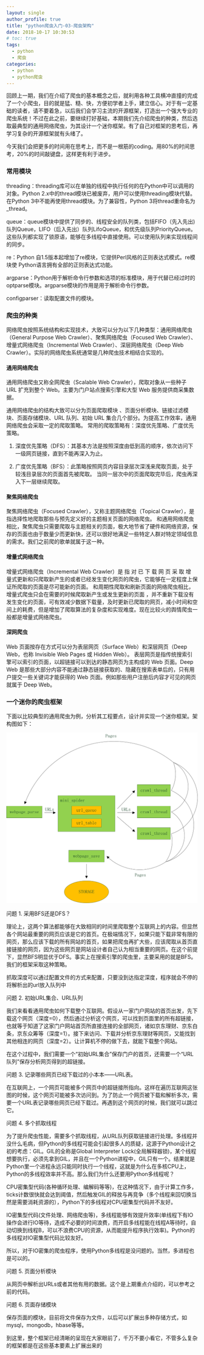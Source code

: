 ```yaml
---
layout: single
author_profile: true
title: "python爬虫入门-03-爬虫架构"
date: 2018-10-17 10:30:53
# toc: true
tags:
  - python
  - 爬虫
categories:
  - python
  - python爬虫
---
```



回顾上一期，我们在介绍了爬虫的基本概念之后，就利用各种工具横冲直撞的完成了一个小爬虫，目的就是猛、糙、快，方便初学者上手，建立信心。对于有一定基础的读者，请不要着急，以后我们会学习主流的开源框架，打造出一个强大专业的爬虫系统！不过在此之前，要继续打好基础，本期我们先介绍爬虫的种类，然后选取最典型的通用网络爬虫，为其设计一个迷你框架。有了自己对框架的思考后，再学习复杂的开源框架就有头绪了。

今天我们会把更多的时间用在思考上，而不是一根筋的coding。用80%的时间思考，20%的时间敲键盘，这样更有利于进步。

### 常用模块

threading：threading库可以在单独的线程中执行任何的在Python中可以调用的对象。Python 2.x中的thread模块已被废弃，用户可以使用threading模块代替。在Python 3中不能再使用thread模块。为了兼容性，Python 3将thread重命名为_thread。

queue：queue模块中提供了同步的、线程安全的队列类，包括FIFO（先入先出)队列Queue，LIFO（后入先出）队列LifoQueue，和优先级队列PriorityQueue。这些队列都实现了锁原语，能够在多线程中直接使用。可以使用队列来实现线程间的同步。

re：Python 自1.5版本起增加了re模块，它提供Perl风格的正则表达式模式。re模块使 Python语言拥有全部的正则表达式功能。

argparse：Python用于解析命令行参数和选项的标准模块，用于代替已经过时的optparse模块。argparse模块的作用是用于解析命令行参数。

configparser：读取配置文件的模块。

### 爬虫的种类

网络爬虫按照系统结构和实现技术，大致可以分为以下几种类型：通用网络爬虫（General Purpose Web Crawler）、聚焦网络爬虫（Focused Web Crawler）、增量式网络爬虫（Incremental Web Crawler）、深层网络爬虫（Deep Web Crawler）。实际的网络爬虫系统通常是几种爬虫技术相结合实现的。

#### 通用网络爬虫

通用网络爬虫又称全网爬虫（Scalable Web Crawler），爬取对象从一些种子 URL 扩充到整个 Web。主要为门户站点搜索引擎和大型 Web 服务提供商采集数据。

通用网络爬虫的结构大致可以分为页面爬取模块 、页面分析模块、链接过滤模块、页面存储模块、URL 队列、初始 URL 集合几个部分。为提高工作效率，通用网络爬虫会采取一定的爬取策略。 常用的爬取策略有：深度优先策略、广度优先策略。

1) 深度优先策略（DFS）：其基本方法是按照深度由低到高的顺序，依次访问下一级网页链接，直到不能再深入为止。

2) 广度优先策略（BFS）：此策略按照网页内容目录层次深浅来爬取页面，处于较浅目录层次的页面首先被爬取。 当同一层次中的页面爬取完毕后，爬虫再深入下一层继续爬取。

#### 聚焦网络爬虫

聚焦网络爬虫（Focused Crawler），又称主题网络爬虫（Topical Crawler），是指选择性地爬取那些与预先定义好的主题相关页面的网络爬虫。 和通用网络爬虫相比，聚焦爬虫只需要爬取与主题相关的页面，极大地节省了硬件和网络资源，保存的页面也由于数量少而更新快，还可以很好地满足一些特定人群对特定领域信息的需求。我们之前爬的歌单就属于这一种。

#### 增量式网络爬虫

增量式网络爬虫（Incremental Web Crawler）是 指 对 已 下 载 网 页 采 取 增 量式更新和只爬取新产生的或者已经发生变化网页的爬虫，它能够在一定程度上保证所爬取的页面是尽可能新的页面。 和周期性爬取和刷新页面的网络爬虫相比，增量式爬虫只会在需要的时候爬取新产生或发生更新的页面 ，并不重新下载没有发生变化的页面，可有效减少数据下载量，及时更新已爬取的网页，减小时间和空间上的耗费，但是增加了爬取算法的复杂度和实现难度。现在比较火的舆情爬虫一般都是增量式网络爬虫。

#### 深网爬虫

Web 页面按存在方式可以分为表层网页（Surface Web）和深层网页（Deep Web，也称 Invisible Web Pages 或 Hidden Web）。 表层网页是指传统搜索引擎可以索引的页面，以超链接可以到达的静态网页为主构成的 Web 页面。Deep Web 是那些大部分内容不能通过静态链接获取的、隐藏在搜索表单后的，只有用户提交一些关键词才能获得的 Web 页面。例如那些用户注册后内容才可见的网页就属于 Deep Web。


### 一个迷你的爬虫框架

下面以比较典型的通用爬虫为例，分析其工程要点，设计并实现一个迷你框架。架构图如下：

![](/assets/images/spider/spider04.jpg)


问题 1. 采用BFS还是DFS？

理论上，这两个算法都能够在大致相同的时间里爬取整个互联网上的内容。但显然各个网站最重要的网页应该是它的首页。在极端情况下，如果只能下载非常有限的网页，那么应该下载的所有网站的首页，如果把爬虫再扩大些，应该爬取从首页直接链接的网页，因为这些网页是网站设计者自己认为相当重要的网页。在这个前提下，显然BFS明显优于DFS。事实上在搜索引擎的爬虫里，主要采用的就是BFS。我们的框架采取这种策略。

抓取深度可以通过配置文件的方式来配置，只要没到达指定深度，程序就会不停的将解析出的url放入队列中


问题 2. 初始URL集合、URL队列

我们来看看通用爬虫如何下载整个互联网。假设从一家门户网站的首页出发，先下载这个网页（深度=0），然后通过分析这个网页，可以找到页面里的所有超链接，也就等于知道了这家门户网站首页所直接连接的全部网页，诸如京东理财、京东白条，京东众筹等（深度=1）。接下来访问、下载并分析京东理财等网页，又能找到其他相连的网页（深度=2）。让计算机不停的做下去，就能下载整个网站。

在这个过程中，我们需要一个“初始URL集合”保存门户的首页，还需要一个“URL队列”保存分析网页得到的超链接。

问题 3. 记录哪些网页已经下载过的小本本——URL表。

在互联网上，一个网页可能被多个网页中的超链接所指向。这样在遍历互联网这张图的时候，这个网页可能被多次访问到。为了防止一个网页被下载和解析多次，需要一个URL表记录哪些网页已经下载过。再遇到这个网页的时候，我们就可以跳过它。

问题 4. 多个抓取线程

为了提升爬虫性能，需要多个抓取线程，从URL队列获取链接进行处理。多线程并没什么毛病，但Python的多线程可能会引起很多人的质疑，这源于Python设计之初的考虑：GIL。GIL的全称是Global Interpreter Lock(全局解释器锁)，某个线程想要执行，必须先拿到GIL，并且在一个Python进程中，GIL只有一个。结果就是Python里一个进程永远只能同时执行一个线程，这就是为什么在多核CPU上，Python的多线程效率并不高。那么我们为什么还要用Python多线程呢？

CPU密集型代码(各种循环处理、编解码等等)，在这种情况下，由于计算工作多，ticks计数很快就会达到阈值，然后触发GIL的释放与再竞争（多个线程来回切换当然是需要消耗资源的），Python下的多线程对CPU密集型代码并不友好。

IO密集型代码(文件处理、网络爬虫等)，多线程能够有效提升效率(单线程下有IO操作会进行IO等待，造成不必要的时间浪费，而开启多线程能在线程A等待时，自动切换到线程B，可以不浪费CPU的资源，从而能提升程序执行效率)。Python的多线程对IO密集型代码比较友好。

所以，对于IO密集的爬虫程序，使用Python多线程是没问题的。当然，多进程也是可以的。

问题 5. 页面分析模块

从网页中解析出URLs或者其他有用的数据。这个是上期重点介绍的，可以参考之前的代码。


问题 6. 页面存储模块

保存页面的模块，目前将文件保存为文件，以后可以扩展出多种存储方式，如mysql，mongodb，hbase等等。


到这里，整个框架已经清晰的呈现在大家眼前了，千万不要小看它，不管多么复杂的框架都是在这些基本要素上扩展出来的